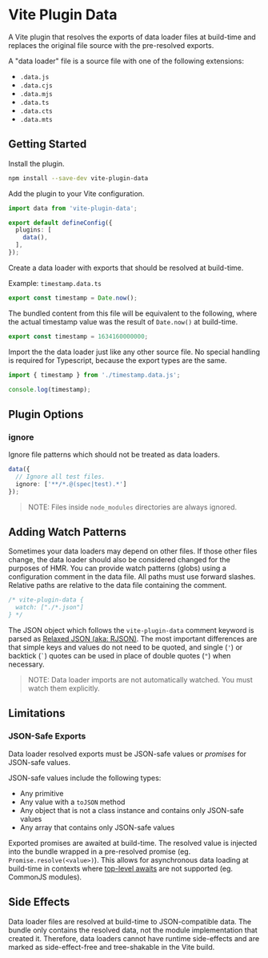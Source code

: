 # Vite Plugin Data

A Vite plugin that resolves the exports of data loader files at build-time and replaces the original file source with the pre-resolved exports.

A "data loader" file is a source file with one of the following extensions:

- `.data.js`
- `.data.cjs`
- `.data.mjs`
- `.data.ts`
- `.data.cts`
- `.data.mts`

## Getting Started

Install the plugin.

```bash
npm install --save-dev vite-plugin-data
```

Add the plugin to your Vite configuration.

```ts
import data from 'vite-plugin-data';

export default defineConfig({
  plugins: [
    data(),
  ],
});
```

Create a data loader with exports that should be resolved at build-time.

Example: `timestamp.data.ts`

```ts
export const timestamp = Date.now();
```

The bundled content from this file will be equivalent to the following, where the actual timestamp value was the result of `Date.now()` at build-time.

```ts
export const timestamp = 1634160000000;
```

Import the the data loader just like any other source file. No special handling is required for Typescript, because the export types are the same.

```ts
import { timestamp } from './timestamp.data.js';

console.log(timestamp);
```

## Plugin Options

### ignore

Ignore file patterns which should not be treated as data loaders.

```ts
data({
  // Ignore all test files.
  ignore: ['**/*.@(spec|test).*']
});
```

> NOTE: Files inside `node_modules` directories are always ignored.

## Adding Watch Patterns

Sometimes your data loaders may depend on other files. If those other files change, the data loader should also be considered changed for the purposes of HMR. You can provide watch patterns (globs) using a configuration comment in the data file. All paths must use forward slashes. Relative paths are relative to the data file containing the comment.

```ts
/* vite-plugin-data {
  watch: ["./*.json"]
} */
```

The JSON object which follows the `vite-plugin-data` comment keyword is parsed as [Relaxed JSON (aka: RJSON)](https://www.relaxedjson.org/). The most important differences are that simple keys and values do not need to be quoted, and single (`'`) or backtick (`` ` ``) quotes can be used in place of double quotes (`"`) when necessary.

> NOTE: Data loader imports are not automatically watched. You must watch them explicitly.

## Limitations

### JSON-Safe Exports

Data loader resolved exports must be JSON-safe values or _promises_ for JSON-safe values.

JSON-safe values include the following types:

- Any primitive
- Any value with a `toJSON` method
- Any object that is not a class instance and contains only JSON-safe values
- Any array that contains only JSON-safe values

Exported promises are awaited at build-time. The resolved value is injected into the bundle wrapped in a pre-resolved promise (eg. `Promise.resolve(<value>)`). This allows for asynchronous data loading at build-time in contexts where [top-level awaits](https://developer.mozilla.org/en-US/docs/Web/JavaScript/Reference/Operators/await#top_level_await) are not supported (eg. CommonJS modules).

## Side Effects

Data loader files are resolved at build-time to JSON-compatible data. The bundle only contains the resolved data, not the module implementation that created it. Therefore, data loaders cannot have runtime side-effects and are marked as side-effect-free and tree-shakable in the Vite build.

